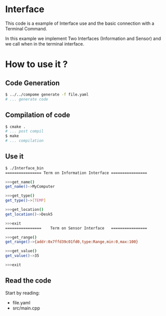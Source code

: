 # Interface

This code is a example of Interface use and the basic connection with a Terminal Command.

In this example we implement Two Interfaces (Information and Sensor) and we call when in the terminal interface.

# How to use it ?

## Code Generation
```bash
$ ../../compome generate -f file.yaml
# ... generate code
```

## Compilation of code
```bash
$ cmake .
# ... post compil
$ make
# ... compilation
```

## Use it
```bash
$ ./Interface_bin
================ Term on Information Interface ================

>>>get_name()
get_name()->MyComputer

>>>get_type()
get_type()->[TEMP]

>>>get_location()
get_location()->Desk5

>>>exit
================    Term on Sensor Interface   ================

>>>get_range()
get_range()->{addr:0x7ffd39c01fd0,type:Range,min:0,max:100}

>>>get_value()
get_value()->35

>>>exit
```

## Read the code
 Start by reading:
 
 - file.yaml
 - src/main.cpp 
 
 
